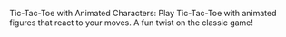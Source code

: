 Tic-Tac-Toe with Animated Characters: Play Tic-Tac-Toe with animated figures that react to your moves. A fun twist on the classic game!